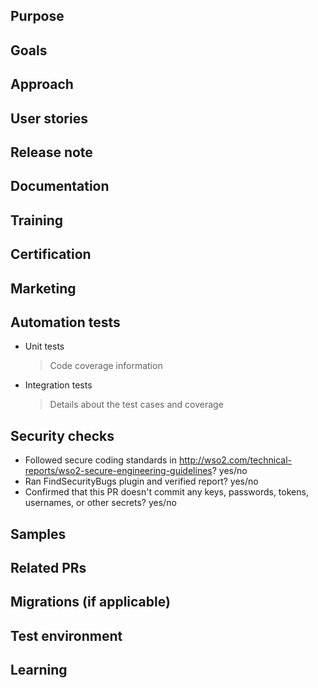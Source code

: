 ## Purpose
<!-- Describe the problems, issues, or needs driving this feature/fix and include links to related issues in the following format: Resolves issue1, issue2, etc. -->

## Goals
<!-- Describe the solutions that this feature/fix will introduce to resolve the problems described above -->

## Approach
<!-- Describe how you are implementing the solutions. Include an animated GIF or screenshot if the change affects the UI (email documentation@wso2.com to review all UI text). Include a link to a Markdown file or Google doc if the feature write-up is too long to paste here. -->

## User stories
<!-- Summary of user stories addressed by this change -->

## Release note
<!-- Brief description of the new feature or bug fix as it will appear in the release notes -->

## Documentation
<!-- Link(s) to product documentation that addresses the changes of this PR. If no doc impact, enter “N/A” plus brief explanation of why there’s no doc impact -->

## Training
<!-- Link to the PR for changes to the training content in https://github.com/wso2/WSO2-Training, if applicable -->

## Certification
<!-- Type “Sent” when you have provided new/updated certification questions, plus four answers for each question (correct answer highlighted in bold), based on this change. Certification questions/answers should be sent to certification@wso2.com and NOT pasted in this PR. If there is no impact on certification exams, type “N/A” and explain why. -->

## Marketing
<!-- Link to drafts of marketing content that will describe and promote this feature, including product page changes, technical articles, blog posts, videos, etc., if applicable -->

## Automation tests
 - Unit tests 
   > Code coverage information
 - Integration tests
   > Details about the test cases and coverage

## Security checks
 - Followed secure coding standards in http://wso2.com/technical-reports/wso2-secure-engineering-guidelines? yes/no
 - Ran FindSecurityBugs plugin and verified report? yes/no
 - Confirmed that this PR doesn't commit any keys, passwords, tokens, usernames, or other secrets? yes/no

## Samples
<!-- Provide high-level details about the samples related to this feature -->

## Related PRs
<!-- List any other related PRs -->

## Migrations (if applicable)
<!-- Describe migration steps and platforms on which migration has been tested -->

## Test environment
<!-- List all JDK versions, operating systems, databases, and browser/versions on which this feature/fix was tested -->
 
## Learning
<!-- Describe the research phase and any blog posts, patterns, libraries, or add-ons you used to solve the problem. -->
